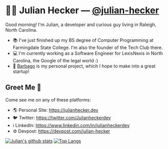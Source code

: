 # 👨‍💻 Julian Hecker — [@julian-hecker](https://github.com/julian-hecker/)
Good morning! I'm Julian, a developer and curious guy living in Raleigh, North Carolina.

- 📚 I've just finished up my BS degree of Computer Programming at Farmingdale State College. I'm also the founder of the Tech Club there.
- 💻 I'm currently working as a Software Engineer for LexisNexis in North Carolina, the Google of the legal world :)
- 🚧 [Barbago](https://github.com/julian-hecker/barbago) is my personal project, which I hope to make into a great startup!



## Greet Me 👋
Come see me on any of these platforms:
- 🌎 Personal Site: https://julianhecker.dev
- 🐦 Twitter: https://twitter.com/Julianheckerdev
- ℹ️ LinkedIn: https://www.linkedin.com/in/julianheckerdev
- ⚙️ Devpost: https://devpost.com/julian-hecker

[![Julian's github stats](https://github-readme-stats.vercel.app/api?username=julian-hecker&theme=synthwave)](https://github.com/julian-hecker)
[![Top Langs](https://github-readme-stats.vercel.app/api/top-langs/?username=julian-hecker&layout=compact&theme=synthwave)](https://github.com/julian-hecker)
